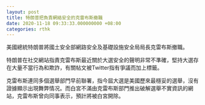 ```yaml
---
layout: post
title: 特朗普把負責網絡安全的克雷布斯撤職
date: 2020-11-18 09:33:33.000000000 +08:00
categories: rthk
---
```


美國總統特朗普將國土安全部網路安全及基礎設施安全局局長克雷布斯撤職。

特朗普在社交網站指責克雷布斯最近關於大選安全的聲明非常不準確，堅持大選存在大量不當行為和欺詐，有關帖文被Twitter指有爭議而加上標籤。

克雷布斯連同多個選舉部門早前聯署，指今屆大選是美國歷來最穩妥的選舉，沒有證據顯示出現舞弊情况。而白宮不滿由克雷布斯部門推出破解選舉不實資訊的網站，克雷布斯曾向同事表示，預計將被白宮開除。
